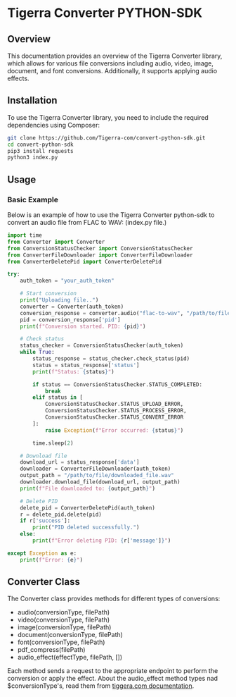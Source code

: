 # Tigerra Converter PYTHON-SDK

## Overview

This documentation provides an overview of the Tigerra Converter library, which allows for various file conversions including audio, video, image, document, and font conversions. Additionally, it supports applying audio effects.

## Installation

To use the Tigerra Converter library, you need to include the required dependencies using Composer:

```sh
git clone https://github.com/Tigerra-com/convert-python-sdk.git
cd convert-python-sdk
pip3 install requests
python3 index.py
```

## Usage

### Basic Example

Below is an example of how to use the Tigerra Converter python-sdk to convert an audio file from FLAC to WAV:
(index.py file.)
```python
import time
from Converter import Converter
from ConversionStatusChecker import ConversionStatusChecker
from ConverterFileDownloader import ConverterFileDownloader
from ConverterDeletePid import ConverterDeletePid

try:
    auth_token = "your_auth_token"

    # Start conversion
    print("Uploading file..")
    converter = Converter(auth_token)
    conversion_response = converter.audio("flac-to-wav", "/path/to/file/1.flac")
    pid = conversion_response['pid']
    print(f"Conversion started. PID: {pid}")

    # Check status
    status_checker = ConversionStatusChecker(auth_token)
    while True:
        status_response = status_checker.check_status(pid)
        status = status_response['status']
        print(f"Status: {status}")

        if status == ConversionStatusChecker.STATUS_COMPLETED:
            break
        elif status in [
            ConversionStatusChecker.STATUS_UPLOAD_ERROR,
            ConversionStatusChecker.STATUS_PROCESS_ERROR,
            ConversionStatusChecker.STATUS_CONVERT_ERROR
        ]:
            raise Exception(f"Error occurred: {status}")

        time.sleep(2)

    # Download file
    download_url = status_response['data']
    downloader = ConverterFileDownloader(auth_token)
    output_path = "/path/to/file/downloaded_file.wav"
    downloader.download_file(download_url, output_path)
    print(f"File downloaded to: {output_path}")

    # Delete PID
    delete_pid = ConverterDeletePid(auth_token)
    r = delete_pid.delete(pid)
    if r['success']:
        print("PID deleted successfully.")
    else:
        print(f"Error deleting PID: {r['message']}")

except Exception as e:
    print(f"Error: {e}")
```


## Converter Class

The Converter class provides methods for different types of conversions:

- audio(conversionType, filePath)
- video(conversionType, filePath)
- image(conversionType, filePath)
- document(conversionType, filePath)
- font(conversionType, filePath)
- pdf_compress(filePath)
- audio_effect(effectType, filePath, [])

Each method sends a request to the appropriate endpoint to perform the conversion or apply the effect. About the audio_effect method types nad $conversionType's, read them from <a href="https://tigerra.com/convert-api-documentation">tiggera.com documentation</a>.
